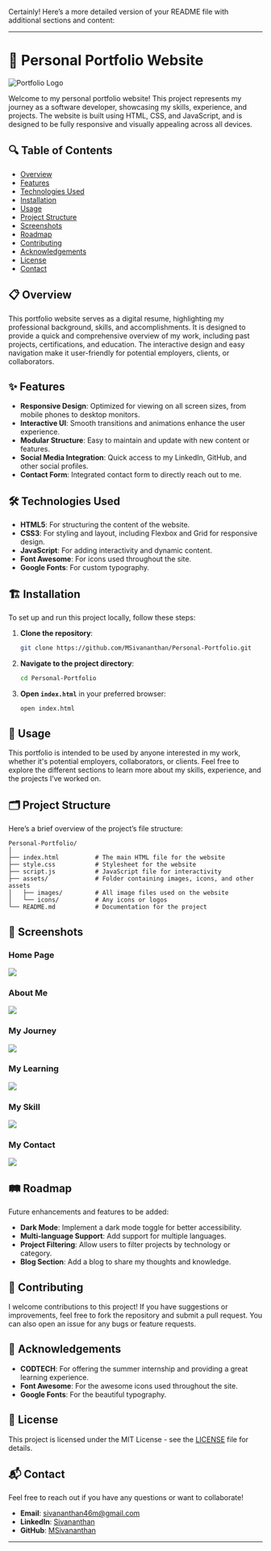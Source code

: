 Certainly! Here’s a more detailed version of your README file with additional sections and content:

---

# 🌟 Personal Portfolio Website

![Portfolio Logo](./logo_1-removebg-preview%201%20-%20Copy.png)

Welcome to my personal portfolio website! This project represents my journey as a software developer, showcasing my skills, experience, and projects. The website is built using HTML, CSS, and JavaScript, and is designed to be fully responsive and visually appealing across all devices.

## 🔍 Table of Contents
- [Overview](#overview)
- [Features](#features)
- [Technologies Used](#technologies-used)
- [Installation](#installation)
- [Usage](#usage)
- [Project Structure](#project-structure)
- [Screenshots](#screenshots)
- [Roadmap](#roadmap)
- [Contributing](#contributing)
- [Acknowledgements](#acknowledgements)
- [License](#license)
- [Contact](#contact)

## 📋 Overview
This portfolio website serves as a digital resume, highlighting my professional background, skills, and accomplishments. It is designed to provide a quick and comprehensive overview of my work, including past projects, certifications, and education. The interactive design and easy navigation make it user-friendly for potential employers, clients, or collaborators.

## ✨ Features
- **Responsive Design**: Optimized for viewing on all screen sizes, from mobile phones to desktop monitors.
- **Interactive UI**: Smooth transitions and animations enhance the user experience.
- **Modular Structure**: Easy to maintain and update with new content or features.
- **Social Media Integration**: Quick access to my LinkedIn, GitHub, and other social profiles.
- **Contact Form**: Integrated contact form to directly reach out to me.

## 🛠️ Technologies Used
- **HTML5**: For structuring the content of the website.
- **CSS3**: For styling and layout, including Flexbox and Grid for responsive design.
- **JavaScript**: For adding interactivity and dynamic content.
- **Font Awesome**: For icons used throughout the site.
- **Google Fonts**: For custom typography.

## 🏗️ Installation
To set up and run this project locally, follow these steps:

1. **Clone the repository**:
   ```bash
   git clone https://github.com/MSivananthan/Personal-Portfolio.git
   ```
2. **Navigate to the project directory**:
   ```bash
   cd Personal-Portfolio
   ```
3. **Open `index.html`** in your preferred browser:
   ```bash
   open index.html
   ```

## 🎯 Usage
This portfolio is intended to be used by anyone interested in my work, whether it's potential employers, collaborators, or clients. Feel free to explore the different sections to learn more about my skills, experience, and the projects I’ve worked on.

## 🗂️ Project Structure
Here’s a brief overview of the project’s file structure:

```
Personal-Portfolio/
│
├── index.html          # The main HTML file for the website
├── style.css           # Stylesheet for the website
├── script.js           # JavaScript file for interactivity
├── assets/             # Folder containing images, icons, and other assets
│   ├── images/         # All image files used on the website
│   └── icons/          # Any icons or logos
└── README.md           # Documentation for the project
```

## 📸 Screenshots

### Home Page
<img src="Home Page.png">

### About Me
<img src="About Page.png">

### My Journey
<img src="My Journey.png">

### My Learning
<img src="Learning Page.png">

### My Skill
<img src="My Skill Page.png">

### My Contact
<img src="Contact page.png">

## 🛤️ Roadmap
Future enhancements and features to be added:
- **Dark Mode**: Implement a dark mode toggle for better accessibility.
- **Multi-language Support**: Add support for multiple languages.
- **Project Filtering**: Allow users to filter projects by technology or category.
- **Blog Section**: Add a blog to share my thoughts and knowledge.

## 🤝 Contributing
I welcome contributions to this project! If you have suggestions or improvements, feel free to fork the repository and submit a pull request. You can also open an issue for any bugs or feature requests.

## 🙏 Acknowledgements
- **CODTECH**: For offering the summer internship and providing a great learning experience.
- **Font Awesome**: For the awesome icons used throughout the site.
- **Google Fonts**: For the beautiful typography.

## 📄 License
This project is licensed under the MIT License - see the [LICENSE](LICENSE) file for details.

## 📬 Contact
Feel free to reach out if you have any questions or want to collaborate!

- **Email**: [sivananthan46m@gmail.com](mailto:sivananthan46m@gmail.com)
- **LinkedIn**: [Sivananthan](https://www.linkedin.com/in/sivananthanm/)
- **GitHub**: [MSivananthan](https://github.com/MSivananthan)

---


